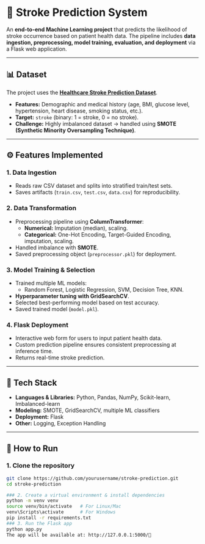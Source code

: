 # 🧠 Stroke Prediction System  

An **end-to-end Machine Learning project** that predicts the likelihood of stroke occurrence based on patient health data. The pipeline includes **data ingestion, preprocessing, model training, evaluation, and deployment** via a Flask web application.  

---

## 📊 Dataset  
The project uses the **[Healthcare Stroke Prediction Dataset](https://www.kaggle.com/datasets/fedesoriano/stroke-prediction-dataset)**.  
- **Features:** Demographic and medical history (age, BMI, glucose level, hypertension, heart disease, smoking status, etc.).  
- **Target:** `stroke` (binary: 1 = stroke, 0 = no stroke).  
- **Challenge:** Highly imbalanced dataset → handled using **SMOTE (Synthetic Minority Oversampling Technique)**.  

---

## ⚙️ Features Implemented  

### 1. **Data Ingestion**  
- Reads raw CSV dataset and splits into stratified train/test sets.  
- Saves artifacts (`train.csv`, `test.csv`, `data.csv`) for reproducibility.  

### 2. **Data Transformation**  
- Preprocessing pipeline using **ColumnTransformer**:  
  - **Numerical:** Imputation (median), scaling.  
  - **Categorical:** One-Hot Encoding, Target-Guided Encoding, imputation, scaling.  
- Handled imbalance with **SMOTE**.  
- Saved preprocessing object (`preprocessor.pkl`) for deployment.  

### 3. **Model Training & Selection**  
- Trained multiple ML models:  
  - Random Forest, Logistic Regression, SVM, Decision Tree, KNN.  
- **Hyperparameter tuning with GridSearchCV**.  
- Selected best-performing model based on test accuracy.  
- Saved trained model (`model.pkl`).  

### 4. **Flask Deployment**  
- Interactive web form for users to input patient health data.  
- Custom prediction pipeline ensures consistent preprocessing at inference time.  
- Returns real-time stroke prediction.  

---

## 🚀 Tech Stack  
- **Languages & Libraries:** Python, Pandas, NumPy, Scikit-learn, Imbalanced-learn  
- **Modeling:** SMOTE, GridSearchCV, multiple ML classifiers  
- **Deployment:** Flask  
- **Other:** Logging, Exception Handling  



---

## 🔧 How to Run  

### 1. Clone the repository  
```bash
git clone https://github.com/yourusername/stroke-prediction.git
cd stroke-prediction

### 2. Create a virtual environment & install dependencies
python -m venv venv
source venv/bin/activate   # For Linux/Mac
venv\Scripts\activate      # For Windows
pip install -r requirements.txt
### 3. Run the Flask app
python app.py
The app will be available at: http://127.0.0.1:5000/🚀